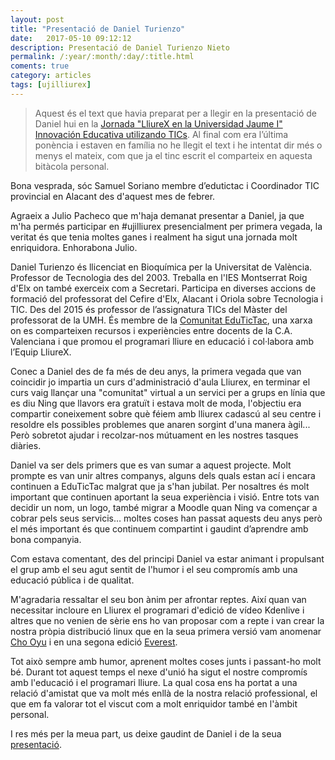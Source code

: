 ```yaml
---
layout: post
title: "Presentació de Daniel Turienzo"
date:   2017-05-10 09:12:12
description: Presentació de Daniel Turienzo Nieto
permalink: /:year/:month/:day/:title.html
coments: true
category: articles
tags: [ujilliurex]
---
```


> Aquest és el text que havia preparat per a llegir en la presentació de Daniel hui en la [Jornada "LliureX en la Universidad Jaume I" Innovación Educativa utilizando TICs](http://ujilliurex.uji.es/). Al final com era l’última ponència i estaven en família no he llegit el text i he intentat dir més o menys el mateix, com que ja el tinc escrit el comparteix en aquesta bitàcola personal.

Bona vesprada, sóc Samuel Soriano membre d’edutictac i Coordinador TIC provincial en Alacant des d'aquest mes de febrer.

Agraeix a Julio Pacheco que m'haja demanat presentar a Daniel, ja que m'ha permés participar en #ujilliurex presencialment per primera vegada, la veritat és que tenia moltes ganes i realment ha sigut una jornada molt enriquidora. Enhorabona Julio.

Daniel Turienzo és llicenciat en Bioquímica per la Universitat de València. Professor de Tecnologia des del 2003. Treballa en l'IES Montserrat Roig d'Elx on també exerceix com a Secretari. Participa en diverses accions de formació del professorat del Cefire d'Elx, Alacant i Oriola sobre Tecnologia i TIC. Des del 2015 és professor de l’assignatura TICs del Màster del professorat de la UMH. És membre de la [Comunitat EduTicTac](https://edutictac.es), una xarxa on es comparteixen recursos i experiències entre docents de la C.A. Valenciana i que promou el programari lliure en educació i col·labora amb l’Equip LliureX.

Conec a Daniel des de fa més de deu anys, la primera vegada que van coincidir jo impartia un curs d'administració d'aula Lliurex, en terminar el curs vaig llançar una "comunitat" virtual a un servici per a grups en línia que es diu Ning que llavors era gratuït i estava molt de moda, l'objectiu era compartir coneixement sobre què féiem amb lliurex cadascú al seu centre i resoldre els possibles problemes que anaren sorgint d'una manera àgil... Però sobretot ajudar i recolzar-nos mútuament en les nostres tasques diàries.

Daniel va ser dels primers que es van sumar a aquest projecte. Molt prompte es van unir altres companys, alguns dels quals estan ací i encara continuen a EduTicTac malgrat que ja s'han jubilat. Per nosaltres és molt important que continuen aportant la seua experiència i visió. Entre tots van decidir un nom, un logo, també migrar a Moodle quan Ning va començar a cobrar pels seus servicis… moltes coses han passat aquests deu anys però el més important és que continuem compartint i gaudint d’aprendre amb bona companyia.

Com estava comentant, des del principi Daniel va estar animant i propulsant el grup amb el seu agut sentit de l'humor i el seu compromís amb una educació pública i de qualitat.

M'agradaria ressaltar el seu bon ànim per afrontar reptes. Així quan van necessitar incloure en Lliurex el programari d'edició de vídeo Kdenlive i altres que no venien de sèrie ens ho van proposar com a repte i van crear la nostra pròpia distribució linux que en la seua primera versió vam anomenar [Cho Oyu](https://wikimanuals.edutictac.es/index.php?title=Descarrega,_crema,_prova_i_instal%C2%B7la_Cho_Oyu) i en una segona edició  [Everest](https://wikimanuals.edutictac.es/index.php?title=Descarrega,_crema,_prova_i_instal%C2%B7la_Everest).

Tot això sempre amb humor, aprenent moltes coses junts i passant-ho molt bé. Durant tot aquest temps el nexe d'unió ha sigut el nostre compromís amb l'educació i el programari lliure. La qual cosa ens ha portat a una relació d'amistat que va molt més enllà de la nostra relació professional, el que em fa valorar tot el viscut com a molt enriquidor també en l'àmbit personal.

I res més per la meua part, us deixe gaudint de Daniel i de la seua[ presentació](http://ujilliurex.uji.es/danielturienzo_ujilliurex17_imatge%20i%20so%20UJI.pdf).
